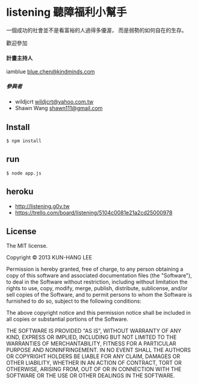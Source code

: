 # listening 聽障福利小幫手

一個成功的社會並不是看富裕的人過得多優渥，
而是弱勢的如何自在的生存。

歡迎參加

#### 計畫主持人
iamblue <blue.chen@kindminds.com>

##### 參與者
* wildjcrt <wildjcrt@yahoo.com.tw>
* Shawn Wang <shawn111@gmail.com>

## Install

    $ npm install

## run

    $ node app.js

## heroku

* http://listening.g0v.tw
* https://trello.com/board/listening/5104c0081e21a2cd25000978


## License

The MIT license.

Copyright &copy; 2013 KUN-HANG LEE

Permission is hereby granted, free of charge, to any person obtaining a copy of
this software and associated documentation files (the "Software"), to deal in
the Software without restriction, including without limitation the rights to
use, copy, modify, merge, publish, distribute, sublicense, and/or sell copies
of the Software, and to permit persons to whom the Software is furnished to do
so, subject to the following conditions:

The above copyright notice and this permission notice shall be included in all
copies or substantial portions of the Software.

THE SOFTWARE IS PROVIDED "AS IS", WITHOUT WARRANTY OF ANY KIND, EXPRESS OR
IMPLIED, INCLUDING BUT NOT LIMITED TO THE WARRANTIES OF MERCHANTABILITY,
FITNESS FOR A PARTICULAR PURPOSE AND NONINFRINGEMENT. IN NO EVENT SHALL THE
AUTHORS OR COPYRIGHT HOLDERS BE LIABLE FOR ANY CLAIM, DAMAGES OR OTHER
LIABILITY, WHETHER IN AN ACTION OF CONTRACT, TORT OR OTHERWISE, ARISING FROM,
OUT OF OR IN CONNECTION WITH THE SOFTWARE OR THE USE OR OTHER DEALINGS IN THE
SOFTWARE.